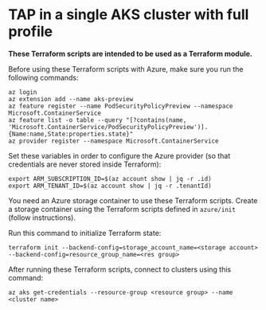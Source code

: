 # TAP in a single AKS cluster with full profile

**These Terraform scripts are intended to be used as a Terraform module.**

Before using these Terraform scripts with Azure, make sure you run the following commands:

```shell
az login
az extension add --name aks-preview
az feature register --name PodSecurityPolicyPreview --namespace Microsoft.ContainerService
az feature list -o table --query "[?contains(name, 'Microsoft.ContainerService/PodSecurityPolicyPreview')].{Name:name,State:properties.state}"
az provider register --namespace Microsoft.ContainerService
```

Set these variables in order to configure the Azure provider
(so that credentials are never stored inside Terraform):

```shell
export ARM_SUBSCRIPTION_ID=$(az account show | jq -r .id)
export ARM_TENANT_ID=$(az account show | jq -r .tenantId)
```

You need an Azure storage container to use these Terraform scripts.
Create a storage container using the Terraform scripts defined in `azure/init`
(follow instructions).

Run this command to initialize Terraform state:

```shell
terraform init --backend-config=storage_account_name=<storage account> --backend-config=resource_group_name=<res group>
```

After running these Terraform scripts, connect to clusters using this command:

```shell
az aks get-credentials --resource-group <resource group> --name <cluster name>
```
